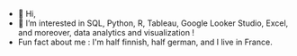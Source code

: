 - 👋 Hi,
- 👀 I’m interested in SQL, Python, R, Tableau, Google Looker Studio, Excel, and moreover, data analytics and visualization !
- Fun fact about me : I'm half finnish, half german, and I live in France.

<!---
ropakolai/ropakolai is a ✨ special ✨ repository because its `README.md` (this file) appears on your GitHub profile.
You can click the Preview link to take a look at your changes.
--->
